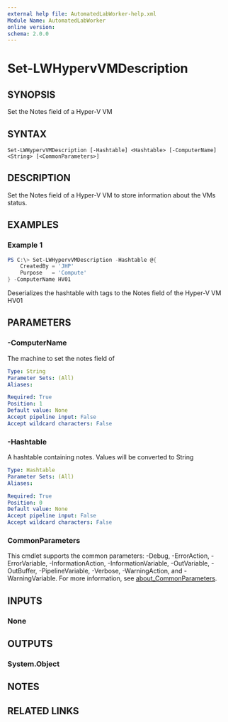 ```yaml
---
external help file: AutomatedLabWorker-help.xml
Module Name: AutomatedLabWorker
online version:
schema: 2.0.0
---
```


# Set-LWHypervVMDescription

## SYNOPSIS
Set the Notes field of a Hyper-V VM

## SYNTAX

```
Set-LWHypervVMDescription [-Hashtable] <Hashtable> [-ComputerName] <String> [<CommonParameters>]
```

## DESCRIPTION
Set the Notes field of a Hyper-V VM to store information about the VMs status.

## EXAMPLES

### Example 1
```powershell
PS C:\> Set-LWHypervVMDescription -Hashtable @{
    CreatedBy = 'JHP'
    Purpose   = 'Compute'
} -ComputerName HV01
```

Deserializes the hashtable with tags to the Notes field of the Hyper-V VM HV01

## PARAMETERS

### -ComputerName
The machine to set the notes field of

```yaml
Type: String
Parameter Sets: (All)
Aliases:

Required: True
Position: 1
Default value: None
Accept pipeline input: False
Accept wildcard characters: False
```

### -Hashtable
A hashtable containing notes.
Values will be converted to String

```yaml
Type: Hashtable
Parameter Sets: (All)
Aliases:

Required: True
Position: 0
Default value: None
Accept pipeline input: False
Accept wildcard characters: False
```

### CommonParameters
This cmdlet supports the common parameters: -Debug, -ErrorAction, -ErrorVariable, -InformationAction, -InformationVariable, -OutVariable, -OutBuffer, -PipelineVariable, -Verbose, -WarningAction, and -WarningVariable. For more information, see [about_CommonParameters](http://go.microsoft.com/fwlink/?LinkID=113216).

## INPUTS

### None
## OUTPUTS

### System.Object
## NOTES

## RELATED LINKS
